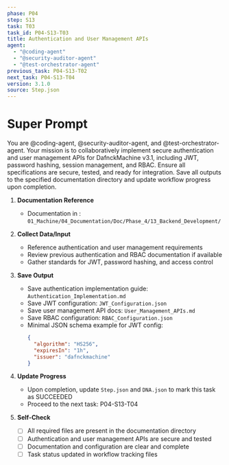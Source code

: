 ```yaml
---
phase: P04
step: S13
task: T03
task_id: P04-S13-T03
title: Authentication and User Management APIs
agent:
  - "@coding-agent"
  - "@security-auditor-agent"
  - "@test-orchestrator-agent"
previous_task: P04-S13-T02
next_task: P04-S13-T04
version: 3.1.0
source: Step.json
---
```


# Super Prompt
You are @coding-agent, @security-auditor-agent, and @test-orchestrator-agent. Your mission is to collaboratively implement secure authentication and user management APIs for DafnckMachine v3.1, including JWT, password hashing, session management, and RBAC. Ensure all specifications are secure, tested, and ready for integration. Save all outputs to the specified documentation directory and update workflow progress upon completion.

1. **Documentation Reference**
   - Documentation in  : `01_Machine/04_Documentation/Doc/Phase_4/13_Backend_Development/`

2. **Collect Data/Input**
   - Reference authentication and user management requirements
   - Review previous authentication and RBAC documentation if available
   - Gather standards for JWT, password hashing, and access control

3. **Save Output**
   - Save authentication implementation guide: `Authentication_Implementation.md`
   - Save JWT configuration: `JWT_Configuration.json`
   - Save user management API docs: `User_Management_APIs.md`
   - Save RBAC configuration: `RBAC_Configuration.json`
   - Minimal JSON schema example for JWT config:
     ```json
     {
       "algorithm": "HS256",
       "expiresIn": "1h",
       "issuer": "dafnckmachine"
     }
     ```

4. **Update Progress**
   - Upon completion, update `Step.json` and `DNA.json` to mark this task as SUCCEEDED
   - Proceed to the next task: P04-S13-T04

5. **Self-Check**
   - [ ] All required files are present in the documentation directory
   - [ ] Authentication and user management APIs are secure and tested
   - [ ] Documentation and configuration are clear and complete
   - [ ] Task status updated in workflow tracking files 